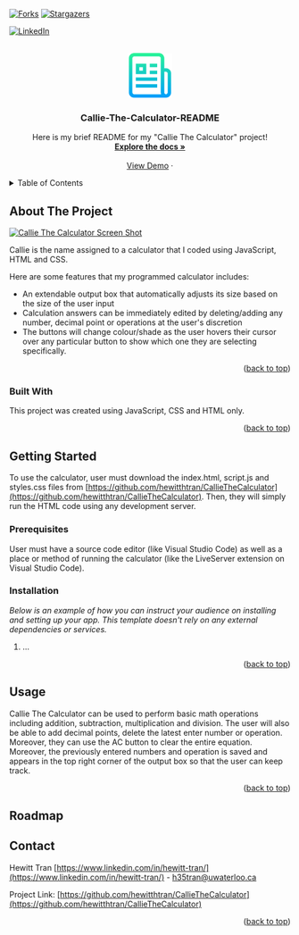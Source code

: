 <a name="readme-top"></a>

<!-- PROJECT SHIELDS -->
<!--
*** Markdown "reference style" links for readability.
*** Reference links enclosed in brackets [ ] instead of parentheses ( ).
*** See bottom of document for declaration of reference variables
*** for contributors-url, forks-url, etc. This is an optional, concise syntax.
*** https://www.markdownguide.org/basic-syntax/#reference-style-links
-->
<!-- [![Contributors][contributors-shield]][contributors-url] -->
[![Forks][forks-shield]][forks-url]
[![Stargazers][stars-shield]][stars-url]
<!-- [![Issues][issues-shield]][issues-url]
[![MIT License][license-shield]][license-url] -->
[![LinkedIn][linkedin-shield]][linkedin-url]



<!-- PROJECT LOGO -->
<br />
<div align="center">
  <a href="https://github.com/hewitthtran/CallieTheCalculator">
    <img src="logo.png" alt="ReadMeLogo" width="80" height="80">
  </a>

  <h3 align="center">Callie-The-Calculator-README</h3>

  <p align="center">
    Here is my brief README for my "Callie The Calculator" project!
    <br />
    <a href="https://github.com/hewitthtran/CallieTheCalculator"><strong>Explore the docs »</strong></a>
    <br />
    <br />
    <a href="https://github.com/hewitthtran/CallieTheCalculator">View Demo</a>
    ·
    <!-- <a href="https://github.com/hewitthtran/CallieTheCalculator">Report Bug</a>
    ·
    <a href="https://github.com/hewitthtran/CallieTheCalculator">Request Feature</a> -->
  </p>
</div>



<!-- TABLE OF CONTENTS -->
<details>
<!-- details tag allows for drop down menu -->
  <summary>Table of Contents</summary>
  <ol>
    <li>
      <a href="#about-the-project">About The Project</a>
      <ul>
        <li><a href="#built-with">Built With</a></li>
      </ul>
    </li>
    <li>
      <a href="#getting-started">Getting Started</a>
      <ul>
        <li><a href="#prerequisites">Prerequisites</a></li>
        <li><a href="#installation">Installation</a></li>
      </ul>
    </li>
    <li><a href="#usage">Usage</a></li>
    <!-- <li><a href="#roadmap">Roadmap</a></li>
    <li><a href="#contributing">Contributing</a></li>
    <li><a href="#license">License</a></li> -->
    <li><a href="#contact">Contact</a></li>
    <!-- <li><a href="#acknowledgments">Acknowledgments</a></li> -->
  </ol>
</details>



<!-- ABOUT THE PROJECT -->
## About The Project

[![Callie The Calculator Screen Shot][product-screenshot]](https://github.com/hewitthtran/CallieTheCalculator)

Callie is the name assigned to a calculator that I coded using JavaScript, HTML and CSS.

Here are some features that my programmed calculator includes:
* An extendable output box that automatically adjusts its size based on the size of the user input
* Calculation answers can be immediately edited by deleting/adding any number, decimal point or operations at the user's discretion
* The buttons will change colour/shade as the user hovers their cursor over any particular button to show which one they are selecting specifically.

<!-- Use the `BLANK_README.md` to get started. -->
<!-- Using `` creates little grey box around the words -->
<p align="right">(<a href="#readme-top">back to top</a>)</p>



### Built With
<!-- number of # symbols indicates heading level -->
This project was created using JavaScript, CSS and HTML only.

<!-- * [![Next][Next.js]][Next-url]
* [![React][React.js]][React-url]
* [![Vue][Vue.js]][Vue-url]
* [![Angular][Angular.io]][Angular-url]
* [![Svelte][Svelte.dev]][Svelte-url]
* [![Laravel][Laravel.com]][Laravel-url]
* [![Bootstrap][Bootstrap.com]][Bootstrap-url]
* [![JQuery][JQuery.com]][JQuery-url] -->

<p align="right">(<a href="#readme-top">back to top</a>)</p>



<!-- GETTING STARTED -->
## Getting Started

To use the calculator, user must download the index.html, script.js and styles.css files from [https://github.com/hewitthtran/CallieTheCalculator](https://github.com/hewitthtran/CallieTheCalculator). Then, they will simply run the HTML code using any development server.

### Prerequisites

User must have a source code editor (like Visual Studio Code) as well as a place or method of running the calculator (like the LiveServer extension on Visual Studio Code).
<!-- * npm
  ```sh
  npm install npm@latest -g
  ``` -->

### Installation

_Below is an example of how you can instruct your audience on installing and setting up your app. This template doesn't rely on any external dependencies or services._
<!-- _ ... _ will italisize the text -->

1. ...
<!-- Get a free API Key at [https://example.com](https://example.com) -->
<!-- 2. Clone the repo
   ```sh
   git clone https://github.com/your_username_/Project-Name.git
   ```
3. Install NPM packages
   ```sh
   npm install
   ```
4. Enter your API in `config.js`
   ```js
   const API_KEY = 'ENTER YOUR API';
   ``` -->

<p align="right">(<a href="#readme-top">back to top</a>)</p>



<!-- USAGE EXAMPLES -->
## Usage

Callie The Calculator can be used to perform basic math operations including addition, subtraction, multiplication and division. The user will also be able to add decimal points, delete the latest enter number or operation. Moreover, they can use the AC button to clear the entire equation.
Moreover, the previously entered numbers and operation is saved and appears in the top right corner of the output box so that the user can keep track.

<!-- _For more examples, please refer to the [Documentation](https://example.com)_ -->

<p align="right">(<a href="#readme-top">back to top</a>)</p>



<!-- ROADMAP -->
## Roadmap

<!-- - [x] Add Changelog
- [x] Add back to top links
- [ ] Add Additional Templates w/ Examples
- [ ] Add "components" document to easily copy & paste sections of the readme
- [ ] Multi-language Support
    - [ ] Chinese
    - [ ] Spanish

See the [open issues](https://github.com/othneildrew/Best-README-Template/issues) for a full list of proposed features (and known issues).

<p align="right">(<a href="#readme-top">back to top</a>)</p> -->



<!-- CONTRIBUTING -->
<!-- ## Contributing

Contributions are what make the open source community such an amazing place to learn, inspire, and create. Any contributions you make are **greatly appreciated**.

If you have a suggestion that would make this better, please fork the repo and create a pull request. You can also simply open an issue with the tag "enhancement".
Don't forget to give the project a star! Thanks again!

1. Fork the Project
2. Create your Feature Branch (`git checkout -b feature/AmazingFeature`)
3. Commit your Changes (`git commit -m 'Add some AmazingFeature'`)
4. Push to the Branch (`git push origin feature/AmazingFeature`)
5. Open a Pull Request

<p align="right">(<a href="#readme-top">back to top</a>)</p> -->



<!-- LICENSE -->
<!-- ## License

Distributed under the MIT License. See `LICENSE.txt` for more information.

<p align="right">(<a href="#readme-top">back to top</a>)</p> -->



<!-- CONTACT -->
## Contact

Hewitt Tran [https://www.linkedin.com/in/hewitt-tran/](https://www.linkedin.com/in/hewitt-tran/) - h35tran@uwaterloo.ca

Project Link: [https://github.com/hewitthtran/CallieTheCalculator](https://github.com/hewitthtran/CallieTheCalculator)

<p align="right">(<a href="#readme-top">back to top</a>)</p>



<!-- ACKNOWLEDGMENTS -->
<!-- ## Acknowledgments

Use this space to list resources you find helpful and would like to give credit to. I've included a few of my favorites to kick things off!

* [Choose an Open Source License](https://choosealicense.com)
* [GitHub Emoji Cheat Sheet](https://www.webpagefx.com/tools/emoji-cheat-sheet)
* [Malven's Flexbox Cheatsheet](https://flexbox.malven.co/)
* [Malven's Grid Cheatsheet](https://grid.malven.co/)
* [Img Shields](https://shields.io)
* [GitHub Pages](https://pages.github.com)
* [Font Awesome](https://fontawesome.com)
* [React Icons](https://react-icons.github.io/react-icons/search)

<p align="right">(<a href="#readme-top">back to top</a>)</p> -->



<!-- MARKDOWN LINKS & IMAGES -->
<!-- https://www.markdownguide.org/basic-syntax/#reference-style-links -->
<!-- [contributors-shield]: https://img.shields.io/github/contributors/othneildrew/Best-README-Template.svg?style=for-the-badge
[contributors-url]: https://github.com/othneildrew/Best-README-Template/graphs/contributors -->
[forks-shield]: https://img.shields.io/github/forks/hewitthtran/CallieTheCalculator.svg?style=for-the-badge
[forks-url]: https://github.com/hewitthtran/CallieTheCalculator/network/members
[stars-shield]: https://img.shields.io/github/stars/hewitthtran/CallieTheCalculator.svg?style=for-the-badge
[stars-url]: https://github.com/hewitthtran/CallieTheCalculator/stargazers
<!-- [issues-shield]: https://img.shields.io/github/issues/othneildrew/Best-README-Template.svg?style=for-the-badge
[issues-url]: https://github.com/othneildrew/Best-README-Template/issues -->
<!-- [license-shield]: https://img.shields.io/github/license/othneildrew/Best-README-Template.svg?style=for-the-badge
[license-url]: https://github.com/othneildrew/Best-README-Template/blob/master/LICENSE.txt -->
[linkedin-shield]: https://img.shields.io/badge/-LinkedIn-black.svg?style=for-the-badge&logo=linkedin&colorB=555
[linkedin-url]: https://www.linkedin.com/in/hewitt-tran/
[product-screenshot]: calcExample.png
<!-- [Next.js]: https://img.shields.io/badge/next.js-000000?style=for-the-badge&logo=nextdotjs&logoColor=white
[Next-url]: https://nextjs.org/
[React.js]: https://img.shields.io/badge/React-20232A?style=for-the-badge&logo=react&logoColor=61DAFB
[React-url]: https://reactjs.org/
[Vue.js]: https://img.shields.io/badge/Vue.js-35495E?style=for-the-badge&logo=vuedotjs&logoColor=4FC08D
[Vue-url]: https://vuejs.org/
[Angular.io]: https://img.shields.io/badge/Angular-DD0031?style=for-the-badge&logo=angular&logoColor=white
[Angular-url]: https://angular.io/
[Svelte.dev]: https://img.shields.io/badge/Svelte-4A4A55?style=for-the-badge&logo=svelte&logoColor=FF3E00
[Svelte-url]: https://svelte.dev/
[Laravel.com]: https://img.shields.io/badge/Laravel-FF2D20?style=for-the-badge&logo=laravel&logoColor=white
[Laravel-url]: https://laravel.com
[Bootstrap.com]: https://img.shields.io/badge/Bootstrap-563D7C?style=for-the-badge&logo=bootstrap&logoColor=white
[Bootstrap-url]: https://getbootstrap.com
[JQuery.com]: https://img.shields.io/badge/jQuery-0769AD?style=for-the-badge&logo=jquery&logoColor=white
[JQuery-url]: https://jquery.com  -->

